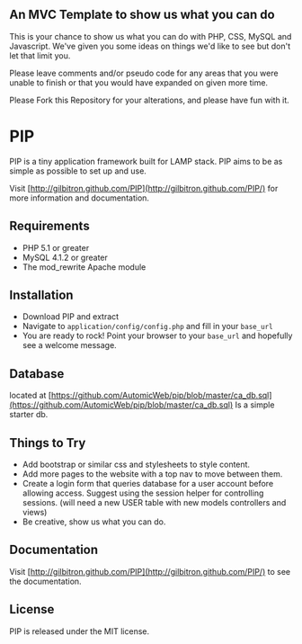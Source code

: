 ## An MVC Template to show us what you can do
This is your chance to show us what you can do with PHP, CSS, MySQL and Javascript. We've given you some ideas on things we'd like to see
but don't let that limit you.

Please leave comments and/or pseudo code for any areas that you were unable to finish or that you would have expanded on given more time.

Please Fork this Repository for your alterations, and please have fun with it.




# PIP

PIP is a tiny application framework built for LAMP stack. PIP aims to be as simple as possible to set up and use.

Visit [http://gilbitron.github.com/PIP](http://gilbitron.github.com/PIP/) for more information and documentation.

## Requirements

* PHP 5.1 or greater
* MySQL 4.1.2 or greater
* The mod_rewrite Apache module

## Installation

* Download PIP and extract
* Navigate to `application/config/config.php` and fill in your `base_url`
* You are ready to rock! Point your browser to your `base_url` and hopefully see a welcome message.


## Database

located at [https://github.com/AutomicWeb/pip/blob/master/ca_db.sql](https://github.com/AutomicWeb/pip/blob/master/ca_db.sql) Is a simple starter db.

## Things to Try
* Add bootstrap or similar css and stylesheets to style content.
* Add more pages to the website with a top nav to move between them.
* Create a login form that queries database for a user account before allowing access. Suggest using the session helper for controlling sessions. (will need a new USER table with new models controllers and views)
* Be creative, show us what you can do.


## Documentation

Visit [http://gilbitron.github.com/PIP](http://gilbitron.github.com/PIP/) to see the documentation.




## License

PIP is released under the MIT license.
